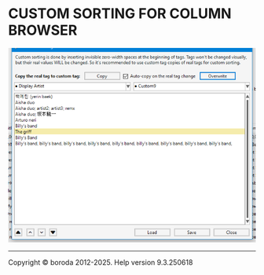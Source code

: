 # CUSTOM SORTING FOR COLUMN BROWSER

![Image](lib/custom-sorting-for-column-browser.png)

***

Copyright © boroda 2012-2025. Help version 9.3.250618